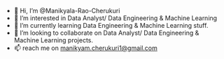- 👋 Hi, I’m @Manikyala-Rao-Cherukuri
- 👀 I’m interested in Data Analyst/ Data Engineering & Machine Learning
- 🌱 I’m currently learning Data Engineering & Machine Learning stuff.
- 💞️ I’m looking to collaborate on Data Analyst/ Data Engineering & Machine Learning projects.
- 📫 reach me on manikyam.cherukuri1@gmail.com

<!---
Manikyala-Rao-Cherukuri/Manikyala-Rao-Cherukuri is a ✨ special ✨ repository because its `README.md` (this file) appears on your GitHub profile.
You can click the Preview link to take a look at your changes.
--->
